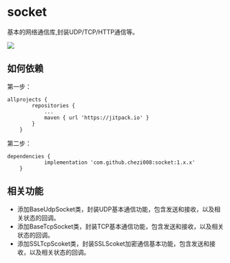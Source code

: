 # socket
基本的网络通信库,封装UDP/TCP/HTTP通信等。

[![](https://jitpack.io/v/chezi008/socket.svg)](https://jitpack.io/#chezi008/socket)

## 如何依赖
第一步：
```
allprojects {
		repositories {
			...
			maven { url 'https://jitpack.io' }
		}
	}
```
第二步：
```
dependencies {
	        implementation 'com.github.chezi008:socket:1.x.x'
	}
```
## 相关功能
- 添加BaseUdpSocket类，封装UDP基本通信功能，包含发送和接收，以及相关状态的回调。
- 添加BaseTcpSocket类，封装TCP基本通信功能，包含发送和接收，以及相关状态的回调。
- 添加SSLTcpScoket类，封装SSLScoket加密通信基本功能，包含发送和接收，以及相关状态的回调。